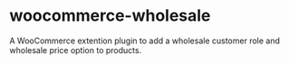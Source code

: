 # woocommerce-wholesale
A WooCommerce extention plugin to add a wholesale customer role and wholesale price option to products.
